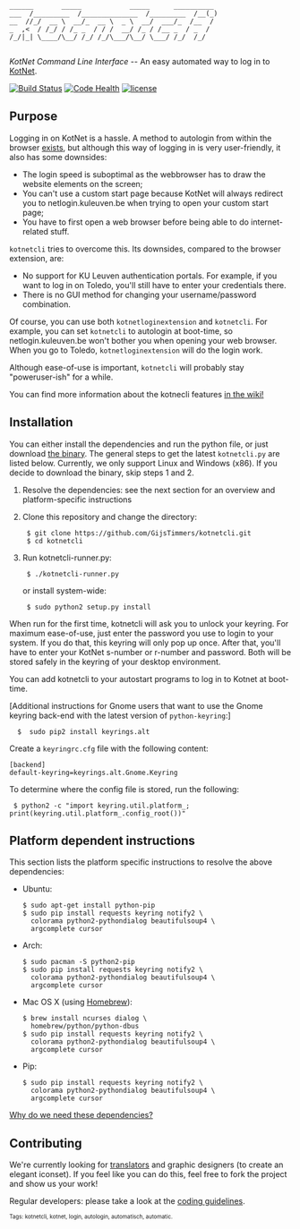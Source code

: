 ```
______       _____            _____      __________ 
___  /_________  /______________  /_________  /__(_)
__  //_/  __ \  __/_  __ \  _ \  __/  ___/_  /__  / 
_  ,<  / /_/ / /_ _  / / /  __/ /_ / /__ _  / _  /  
/_/|_| \____/\__/ /_/ /_/\___/\__/ \___/ /_/  /_/   
                                                    
```

*KotNet Command Line Interface* -- An easy automated way to log in to
[KotNet](https://admin.kuleuven.be/icts/english/kotnet).

[![Build Status](https://travis-ci.org/GijsTimmers/kotnetcli.svg?branch=master)](https://travis-ci.org/GijsTimmers/kotnetcli) [![Code Health](https://landscape.io/github/GijsTimmers/kotnetcli/dev/landscape.svg?style=flat)](https://landscape.io/github/GijsTimmers/kotnetcli/dev) [![license](http://img.shields.io/:license-gpl3-orange.svg)](https://gnu.org/licenses/gpl.html)

## Purpose

Logging in on KotNet is a hassle. A method to autologin from within the
browser
[exists](https://code.google.com/p/kotnetloginextension/),
but although this way of logging in is very user-friendly, it also has
some downsides:

- The login speed is suboptimal as the webbrowser has to draw the 
website elements on the screen;
- You can't use a custom start page because KotNet will always redirect
you to netlogin.kuleuven.be when trying to open your custom start page;
- You have to first open a web browser before being able to do internet-
related stuff.

`kotnetcli` tries to overcome this. Its downsides, compared to the 
browser extension, are:

- No support for KU Leuven authentication portals. For example, if you
want to log in on Toledo, you'll still have to enter your credentials
there.
- There is no GUI method for changing your username/password
combination.

Of course, you can use both `kotnetloginextension` and `kotnetcli`. For
example, you can set `kotnetcli` to autologin at boot-time, so 
netlogin.kuleuven.be won't bother you when opening your web browser. 
When you go to Toledo, `kotnetloginextension` will do the login work.

Although ease-of-use is important, `kotnetcli` will probably stay
"poweruser-ish" for a while.

You can find more information about the kotnecli features [in the wiki!](https://github.com/GijsTimmers/kotnetcli/wiki/Features)
## Installation

You can either install the dependencies and run the python file, or just
download
[the binary](https://github.com/GijsTimmers/kotnetcli/releases/latest).
The general steps to get the latest `kotnetcli.py` are listed below.
Currently, we only support Linux and Windows (x86).
If you decide to download the binary, skip steps 1 and 2.

1. Resolve the dependencies: see the next section for an overview and
platform-specific instructions
        
2. Clone this repository and change the directory:

        $ git clone https://github.com/GijsTimmers/kotnetcli.git
        $ cd kotnetcli
                
3. Run kotnetcli-runner.py:

        $ ./kotnetcli-runner.py
   
   or install system-wide:

        $ sudo python2 setup.py install

When run for the first time, kotnetcli will ask you to unlock your keyring. For
maximum ease-of-use, just enter the password you use to login to your system. If
you do that, this keyring will only pop up once.
After that, you'll have to enter your KotNet s-number or r-number and password.
Both will be stored safely in the keyring of your desktop environment.

You can add kotnetcli to your autostart programs to log in to Kotnet
at boot-time.

[Additional instructions for Gnome users that want to use the Gnome keyring back-end with the latest version of `python-keyring`:]

      $  sudo pip2 install keyrings.alt

Create a `keyringrc.cfg` file with the following content:
```
[backend]
default-keyring=keyrings.alt.Gnome.Keyring
```

To determine where the config file is stored, run the following:

     $ python2 -c "import keyring.util.platform_; print(keyring.util.platform_.config_root())"


## Platform dependent instructions
This section lists the platform specific instructions to resolve the above dependencies:

  - Ubuntu:
  
        $ sudo apt-get install python-pip
        $ sudo pip install requests keyring notify2 \
          colorama python2-pythondialog beautifulsoup4 \
          argcomplete cursor

        
  - Arch:

        $ sudo pacman -S python2-pip
        $ sudo pip install requests keyring notify2 \
          colorama python2-pythondialog beautifulsoup4 \
          argcomplete cursor

        
  - Mac OS X (using [Homebrew](http://brew.sh/)):

        $ brew install ncurses dialog \
          homebrew/python/python-dbus
        $ sudo pip install requests keyring notify2 \
          colorama python2-pythondialog beautifulsoup4 \
          argcomplete cursor


  - Pip:

        $ sudo pip install requests keyring notify2 \
          colorama python2-pythondialog beautifulsoup4 \
          argcomplete cursor

[Why do we need these dependencies?](https://github.com/GijsTimmers/kotnetcli/wiki/Dependencies-overview)

## Contributing
We're currently looking for 
[translators](https://github.com/GijsTimmers/kotnetcli/issues/46)
and graphic designers (to create an elegant iconset). If you feel like you can
do this, feel free to fork the project and show us your work!

Regular developers: please take a look at the 
[coding guidelines](https://github.com/GijsTimmers/kotnetcli/blob/master/CONTRIBUTING.md).

<sub><sup>Tags: kotnetcli, kotnet, login, autologin, automatisch, automatic.</sup></sub>
